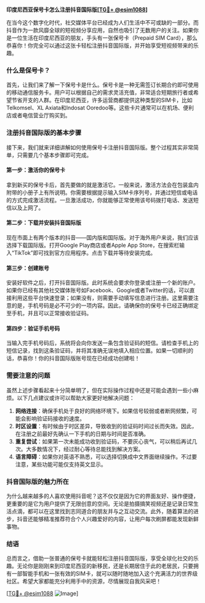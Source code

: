 **印度尼西亚保号卡怎么注册抖音国际版[[TG💪+ @esim1088](https://t.me/s/esim1088)]**

在当今这个数字化时代，社交媒体平台已经成为人们生活中不可或缺的一部分。而抖音作为一款风靡全球的短视频分享应用，自然也吸引了无数用户的关注。如果你是一位生活在印度尼西亚的朋友，手头有一张保号卡（Prepaid SIM Card），那么恭喜你！你完全可以通过这张卡轻松注册抖音国际版，并开始享受短视频带来的乐趣。

### 什么是保号卡？

首先，让我们来了解一下保号卡是什么。保号卡是一种无需签订长期合约即可使用的移动通信服务卡。用户可以根据自己的需求灵活充值，非常适合短期旅行者或希望节省开支的人群。在印度尼西亚，许多运营商都提供这种类型的SIM卡，比如Telkomsel、XL Axiata和Indosat Ooredoo等。这些卡片通常可以在机场、便利店或者电信营业厅购买到。

### 注册抖音国际版的基本步骤

接下来，我们就来详细讲解如何使用保号卡注册抖音国际版。整个过程其实非常简单，只需要几个基本步骤即可完成。

#### 第一步：激活你的保号卡
拿到新买的保号卡后，首先要做的就是激活它。一般来说，激活方法会在包装盒内附带的小册子上有所说明。你需要根据提示输入SIM卡序列号，并通过短信或电话的方式完成激活流程。一旦激活成功，你就能够正常使用该号码拨打电话、发送短信以及上网了。

#### 第二步：下载并安装抖音国际版
现在市面上有两个版本的抖音——国内版和国际版。对于海外用户来说，我们应该选择下载国际版。打开Google Play商店或者Apple App Store，在搜索栏输入“TikTok”即可找到官方应用程序。点击下载并等待安装完成。

#### 第三步：创建账号
安装好软件之后，打开抖音国际版。此时系统会要求你登录或注册一个新的账户。如果你已经有其他社交媒体账号如Facebook、Google或者Twitter的话，可以直接利用这些平台快速登录；如果没有，则需要手动填写信息进行注册。这里需要注意的是，手机号码是必不可少的一项内容。因此，请确保你的保号卡已经正确绑定至手机，并且可以正常接收验证码。

#### 第四步：验证手机号码
当输入完手机号码后，系统将会向你发送一条包含验证码的短信。请检查手机上的短信记录，找到这条验证码，并将其准确无误地填入相应位置。如果一切顺利的话，恭喜你！你的抖音国际版账号现在已经成功创建啦！

### 需要注意的问题

虽然上述步骤看起来十分简单明了，但在实际操作过程中还是可能会遇到一些小麻烦。以下几点建议或许可以帮助大家更好地解决问题：

1. **网络连接**：确保手机处于良好的网络环境下。如果信号较弱或者断网频繁，可能会影响验证码接收的速度。
2. **时区设置**：有时候由于时区差异，导致收到的验证码时间过长而失效。因此，在注册之前最好先确认一下手机的日期与时间是否准确。
3. **重复尝试**：如果第一次未能成功收到验证码，不要灰心丧气，可以稍后再试几次。大多数情况下，经过耐心等待总能找到解决方案。
4. **语言障碍**：如果你对英语不熟悉，可以选择切换成中文界面继续操作。不过要注意，某些功能可能仅支持英文显示。

### 抖音国际版的魅力所在

为什么越来越多的人喜欢使用抖音呢？这不仅仅是因为它的界面友好、操作便捷，更重要的是它为用户提供了无限创意的空间。无论是拍摄搞笑视频还是记录日常生活点滴，都可以在这里找到志同道合的朋友并与之互动交流。此外，随着算法的进步，抖音还能够精准推荐符合个人兴趣爱好的内容，让用户每次刷屏都能发现新鲜事物。

### 结语

总而言之，借助一张普通的保号卡就能轻松注册抖音国际版，享受全球化社交的乐趣。无论你是刚刚来到印度尼西亚的新移民，还是长期居住于此的老居民，只要拥有一部智能手机和一张有效的SIM卡，就可以随时随地加入这个充满活力的世界级社区。希望大家都能充分利用手中的资源，尽情展现自我风采吧！

[[TG💪+ @esim1088](https://t.me/s/esim1088) ![Image](https://i.postimg.cc/4NQfJmqS/Snipaste-2025-05-13-00-14-12.png)]
